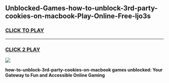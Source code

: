 
## Unblocked-Games-how-to-unblock-3rd-party-cookies-on-macbook-Play-Online-Free-ljo3s
<h3>
<a href="https://premium76.site?title=how-to-unblock-3rd-party-cookies-on-macbook&ref=26A">CLICK TO PLAY</a></h3>
<hr>

<h3>
<a href="https://premium76.site?title=how-to-unblock-3rd-party-cookies-on-macbook&ref=26A">CLICK 2 PLAY</a>
  
</h3>

<a href="https://premium76.site?title=how-to-unblock-3rd-party-cookies-on-macbook&ref=26A"><img src="https://clearcache.store/games.png"></a>


**how-to-unblock-3rd-party-cookies-on-macbook games unblocked: Your Gateway to Fun and Accessible Online Gaming**
